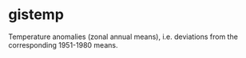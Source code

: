 # gistemp
Temperature anomalies (zonal annual means), i.e. deviations from the corresponding 1951-1980 means.
